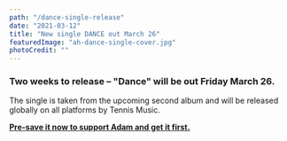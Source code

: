 ```yaml
---
path: "/dance-single-release"
date: "2021-03-12"
title: "New single DANCE out March 26"
featuredImage: "ah-dance-single-cover.jpg"
photoCredit: ""
---
```


### Two weeks to release – "Dance" will be out Friday March 26.

The single is taken from the upcoming second album and will be released globally on all platforms by Tennis Music.

**[Pre-save it now to support Adam and get it first.](https://awal.ffm.to/dancesingle)**
